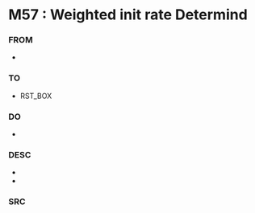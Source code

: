 # M57 : Weighted init rate Determind

### FROM

* &#x20;

### TO&#x20;

* RST\_BOX&#x20;

### DO

*

### DESC

*
*

### SRC
